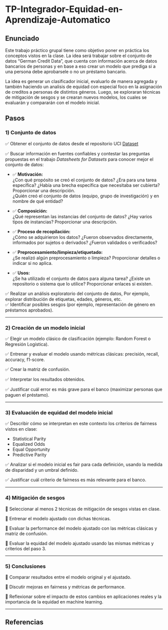 # TP-Integrador-Equidad-en-Aprendizaje-Automatico

## Enunciado

Este trabajo práctico grupal tiene como objetivo poner en práctica los conceptos vistos en la clase. La idea será trabajar sobre el conjunto de datos “German Credit Data”, que cuenta con información acerca de datos bancarios de personas y en base a eso crear un modelo que prediga si a una persona debe aprobarsele o no un préstamo bancario.

La idea es generar un clasificador inicial, evaluarlo de manera agregada y también haciendo un analisis de equidad con especial foco en la asignación de creditos a personas de distintos géneros. Luego, se exploraran técnicas de mitigación de sesgos y se crearan nuevos modelos, los cuales se evaluarán y compararán con el modelo inicial.

## Pasos

### 1) Conjunto de datos

✅ Obtener el conjunto de datos desde el repositorio UCI [Dataset](https://archive.ics.uci.edu/dataset/144/statlog+german+credit+data)

✅ Buscar información en fuentes confiables y contestar las preguntas propuestas en el trabajo *Datasheets for Datasets* para conocer mejor el conjunto de datos:

  - ✅ **Motivación:**  
    ¿Con qué propósito se creó el conjunto de datos? ¿Era para una tarea específica? ¿Había una brecha específica que necesitaba ser cubierta? Proporcionar una descripción.  
    ¿Quién creó el conjunto de datos (equipo, grupo de investigación) y en nombre de qué entidad?

  - ✅ **Composición:**  
    ¿Qué representan las instancias del conjunto de datos? ¿Hay varios tipos de instancias? Proporcionar una descripción.

  - ✅ **Proceso de recopilación:**  
    ¿Cómo se adquirieron los datos? ¿Fueron observados directamente, informados por sujetos o derivados? ¿Fueron validados o verificados?

  - ✅ **Preprocesamiento/limpieza/etiquetado:**  
    ¿Se realizó algún preprocesamiento o limpieza? Proporcionar detalles o indicar si no aplica.

  - ✅ **Usos:**  
    ¿Se ha utilizado el conjunto de datos para alguna tarea? ¿Existe un repositorio o sistema que lo utilice? Proporcionar enlaces si existen.

✅ Realizar un análisis exploratorio del conjunto de datos, Por ejemplo, explorar distribución de etiquetas, edades, géneros, etc.  
✅ Identificar posibles sesgos (por ejemplo, representación de género en préstamos aprobados).

---

### 2) Creación de un modelo inicial

✅ Elegir un modelo clásico de clasificación (ejemplo: Random Forest o Regresión Logística).

✅ Entrenar y evaluar el modelo usando métricas clásicas: precisión, recall, accuracy, f1-score.

✅ Crear la matriz de confusión.

✅ Interpretar los resultados obtenidos.

✅ Justificar cuál error es más grave para el banco (maximizar personas que paguen el préstamo).

---

### 3) Evaluación de equidad del modelo inicial

✅ Describir cómo se interpretan en este contexto los criterios de fairness vistos en clase:  
  - Statistical Parity  
  - Equalized Odds  
  - Equal Opportunity  
  - Predictive Parity

✅ Analizar si el modelo inicial es fair para cada definición, usando la medida de disparidad y un umbral definido.

✅ Justificar cuál criterio de fairness es más relevante para el banco.

---

### 4) Mitigación de sesgos

🔲 Seleccionar al menos 2 técnicas de mitigación de sesgos vistas en clase.

🔲 Entrenar el modelo ajustado con dichas técnicas.

🔲 Evaluar la performance del modelo ajustado con las métricas clásicas y matriz de confusión.

🔲 Evaluar la equidad del modelo ajustado usando las mismas métricas y criterios del paso 3.

---

### 5) Conclusiones

🔲 Comparar resultados entre el modelo original y el ajustado.

🔲 Discutir mejoras en fairness y métricas de performance.

🔲 Reflexionar sobre el impacto de estos cambios en aplicaciones reales y la importancia de la equidad en machine learning.

---

## Referencias
